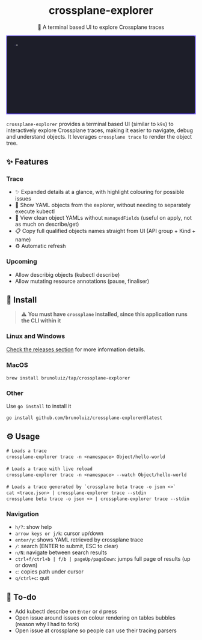 <h1 align="center">
  crossplane-explorer
</h1>

<p align="center">
  🧰 A terminal based UI to explore Crossplane traces
</p>

![demo gif](./demo.gif)

`crossplane-explorer` provides a terminal based UI (similar to `k9s`) to interactively explore Crossplane traces,
making it easier to navigate, debug and understand objects. It leverages `crossplane trace` to render the object tree.

## ✨ Features

### Trace

- ✨ Expanded details at a glance, with highlight colouring for possible issues
- 📖 Show YAML objects from the explorer, without needing to separately execute kubectl
- 📖 View clean object YAMLs without `managedFields` (useful on apply, not as much on describe/get)
- 📋 Copy full qualified objects names straight from UI (API group + Kind + name)
- ♻️ Automatic refresh

### Upcoming

- Allow describig objects (kubectl describe)
- Allow mutating resource annotations (pause, finaliser)

## 📀 Install

> ⚠️ **You must have `crossplane` installed, since this application runs the CLI within it**

### Linux and Windows

[Check the releases section](https://github.com/brunoluiz/crossplane-explorer/releases) for more information details.

### MacOS

```
brew install brunoluiz/tap/crossplane-explorer
```

### Other

Use `go install` to install it

```
go install github.com/brunoluiz/crossplane-explorer@latest
```

## ⚙️ Usage

```
# Loads a trace
crossplane-explorer trace -n <namespace> Object/hello-world

# Loads a trace with live reload
crossplane-explorer trace -n <namespace> --watch Object/hello-world

# Loads a trace generated by `crossplane beta trace -o json <>`
cat <trace.json> | crossplane-explorer trace --stdin
crossplane beta trace -o json <> | crossplane-explorer trace --stdin
```

### Navigation

- `h/?`: show help
- `arrow keys or j/k`: cursor up/down
- `enter/y`: shows YAML retrieved by crossplane trace
- `/`: search (ENTER to submit, ESC to clear)
- `n/N`: navigate between search results
- `ctrl+f/ctrl+b | f/b | pageUp/pageDown`: jumps full page of results (up or down)
- `c`: copies path under cursor
- `q/ctrl+c`: quit

## 🧾 To-do

- Add kubectl describe on `Enter` or `d` press
- Open issue around issues on colour rendering on tables bubbles (reason why I had to fork)
- Open issue at crossplane so people can use their tracing parsers
